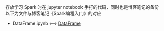 存放学习 Spark 时在 jupyter notebook 手打的代码，同时也是博客笔记的备份<br/>
以下为文件与博客笔记《Spark编程入门》的对应

* DataFrame.ipynb <==> [DataFrame](https://smilecli.kirarasmile.cn/index.php/archives/44/)